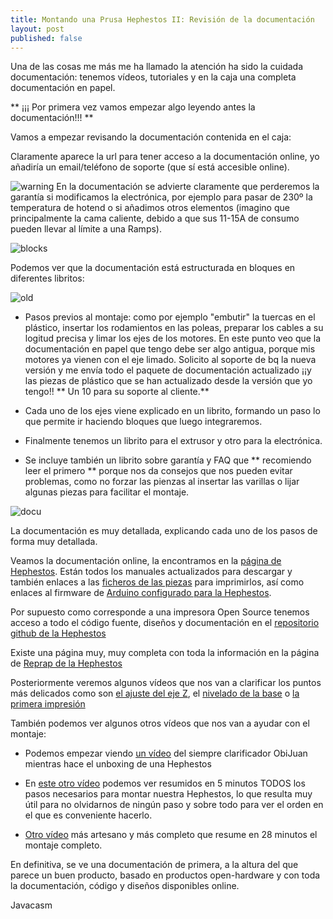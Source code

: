 ```yaml
---
title: Montando una Prusa Hephestos II: Revisión de la documentación
layout: post
published: false
---
```

Una de las cosas me más me ha llamado la atención ha sido la cuidada documentación: tenemos vídeos, tutoriales y en la caja una completa documentación en papel.

** ¡¡¡ Por primera vez vamos empezar algo leyendo antes la documentación!!! **

Vamos a empezar revisando la documentación contenida en el caja:

Claramente aparece la url para tener acceso a la documentación online, yo añadiría un email/teléfono de soporte (que sí está accesible online).

![warning](https://lh3.googleusercontent.com/WgbycSIDg6Q8goIB0UTumpKg9e4hW4MZTXcEgaEnA-W8=w252-h333-p-no)
En la documentación se advierte claramente que perderemos la garantía si modificamos la electrónica, por ejemplo para pasar de 230º la temperatura de hotend o si añadimos otros elementos (imagino que principalmente la cama caliente, debido a que sus 11-15A de consumo pueden llevar al límite a una Ramps).

![blocks](https://lh4.googleusercontent.com/-eK22gN4mos4/VNi0OG3jMkI/AAAAAAAA1Hs/QnVY_UzYiUg/w446-h333-p-no/IMG_20150205_111608.jpg)

Podemos ver que la documentación está estructurada en bloques en diferentes libritos: 

![old](https://lh4.googleusercontent.com/-SpqwC2BeN6g/VNi0OD1v0sI/AAAAAAAA1Hc/9nRzsCd1SBQ/w446-h333-p-no/IMG_20150205_111712.jpg)

* Pasos previos al montaje: como por ejemplo "embutir" la tuercas en el plástico, insertar los rodamientos en las poleas, preparar los cables a su logitud precisa y limar los ejes de los motores. En este punto veo que la documentación en papel que tengo debe ser algo antigua, porque mis motores ya  vienen con el eje limado. Solicito al soporte de bq la nueva versión y me envía todo el paquete de documentación actualizado ¡¡y las piezas de plástico que se han actualizado desde la versión que yo tengo!! ** Un 10 para su soporte al cliente.**

* Cada uno de los ejes viene explicado en un librito, formando un paso lo que permite ir haciendo bloques que luego integraremos. 

* Finalmente tenemos un librito para el extrusor y otro para la electrónica.

* Se incluye también un librito sobre garantía y FAQ que ** recomiendo leer el primero ** porque nos da consejos que nos pueden evitar problemas, como no forzar las pienzas al insertar las varillas o lijar algunas piezas para facilitar el montaje.

![docu](https://lh5.googleusercontent.com/-nQznU2lW9r4/VNi0OMBogsI/AAAAAAAA1HU/5GGaPquZmhw/w414-h311-p-no/IMG_20150205_111624.jpg)

La documentación es muy detallada, explicando cada uno de los pasos de forma muy detallada.

Veamos la documentación online, la encontramos en la [página de Hephestos](http://www.bq.com/es/productos/prusa-hephestos.html). Están todos los manuales actualizados para descargar y también enlaces a las [ficheros de las piezas](https://static-bqreaders.s3.amazonaws.com/file/Prusa/piecess_Hephestos.zip) para imprimirlos, así como enlaces al firmware de [Arduino configurado para la Hephestos](http://reprap.org/wiki/File:Marlin_Hephestos.zip).

Por supuesto como corresponde a una impresora Open Source tenemos acceso a todo el código fuente, diseños y documentación en el [repositorio github de la Hephestos](https://github.com/bq/Marlin/tree/v1.3.1_hephestos)

Existe una página muy, muy completa con toda la información en la página de [Reprap de la Hephestos](http://reprap.org/wiki/Prusa_i3_Hephestos/es)

Posteriormente veremos algunos vídeos que nos van a clarificar los puntos más delicados como son [el ajuste del eje Z](https://www.youtube.com/watch?v=gDcAXN6jsOc), el [nivelado de la base](https://www.youtube.com/watch?v=UyZDEy34tNY&feature=youtu.be) o [la primera impresión](https://www.youtube.com/watch?v=s-7whacfyI4)

También podemos ver algunos otros vídeos que nos van a ayudar con el montaje:

* Podemos empezar viendo [un vídeo](https://www.youtube.com/watch?v=c_TUTrBQ2XU) del siempre clarificador ObiJuan mientras hace el unboxing de una Hephestos

* En [este otro vídeo](https://www.youtube.com/watch?v=nvTeJvRi8Bo) podemos ver resumidos en 5 minutos TODOS los pasos necesarios para montar nuestra Hephestos, lo que resulta muy útil para no olvidarnos de ningún paso y sobre todo para ver el orden en el que es conveniente hacerlo.

* [Otro vídeo](https://www.youtube.com/watch?v=4B8IGs3vRCI) más artesano y más completo que resume en 28 minutos el montaje completo.

En definitiva, se ve una documentación de primera, a la altura del que parece un buen producto, basado en productos open-hardware y con toda la documentación, código y diseños disponibles online.

Javacasm


